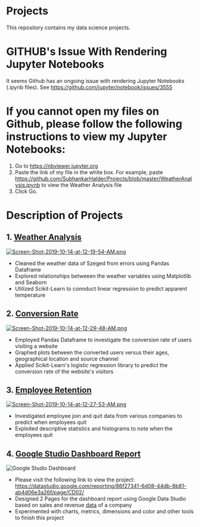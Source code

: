 # Projects
This repository contains my data science projects.

# GITHUB's Issue With Rendering Jupyter Notebooks
It seems Github has an ongoing issue with rendering Jupyter Notebooks (.ipynb files). See https://github.com/jupyter/notebook/issues/3555

# If you cannot open my files on Github, please follow the following instructions to view my Jupyter Notebooks:
1. Go to https://nbviewer.jupyter.org
2. Paste the link of my file in the white box. For example, paste https://github.com/SubhankarHalder/Projects/blob/master/WeatherAnalysis.ipynb 
to view the Weather Analysis file
3. Click Go. 

# Description of Projects

## 1. [Weather Analysis](https://github.com/SubhankarHalder/Projects/blob/master/WeatherAnalysis.ipynb)
[![Screen-Shot-2019-10-14-at-12-19-54-AM.png](https://i.postimg.cc/grbbWCDT/Screen-Shot-2019-10-14-at-12-19-54-AM.png)](https://postimg.cc/RJdD1b27)

- Cleaned the weather data of Szeged from errors using Pandas Dataframe
- Explored relationships betweeen the weather variables using Matplotlib and Seaborn
- Utilized Scikit-Learn to connduct linear regression to predict apparent temperature 

## 2. [Conversion Rate](https://github.com/SubhankarHalder/Projects/blob/master/Conversion%20Rate.ipynb)
[![Screen-Shot-2019-10-14-at-12-29-48-AM.png](https://i.postimg.cc/xTWLrnzP/Screen-Shot-2019-10-14-at-12-29-48-AM.png)](https://postimg.cc/vct4fRX1)
- Employed Pandas Dataframe to investigate the conversion rate of users visiting a website 
- Graphed plots between the converted users versus their ages, geographical location and source channel 
- Applied Scikit-Learn's logistic regression library to predict the conversion rate of the website's visitors

## 3. [Employee Retention](https://github.com/SubhankarHalder/Projects/blob/master/Employee%20Retention.ipynb)
[![Screen-Shot-2019-10-14-at-12-27-53-AM.png](https://i.postimg.cc/N0xXrXPN/Screen-Shot-2019-10-14-at-12-27-53-AM.png)](https://postimg.cc/B8Xbrj3D)
- Investigated employee join and quit data from various companies to predict when employees quit
- Exploited descriptive statistics and histograms to note when the employees quit

## 4. [Google Studio Dashboard Report](https://datastudio.google.com/reporting/86f27341-6d08-44db-8b81-ab4d06e3a26f/page/CD02)
![Google Studio Dashboard](https://datastudio.google.com/reporting/86f27341-6d08-44db-8b81-ab4d06e3a26f/page/CD02/thumbnail)
- Please visit the following link to view the project: https://datastudio.google.com/reporting/86f27341-6d08-44db-8b81-ab4d06e3a26f/page/CD02/
- Designed 2 Pages for the dashboard report using Google Data Studio based on sales and revenue [data](https://docs.google.com/spreadsheets/d/1sEC7zGBUG6X4TKc1pWuNyF7uufjQP5cBLQ0k5sLkags/edit#gid=0) of a company
- Experimented with charts, metrics, dimensions and color and other tools to finish this project
